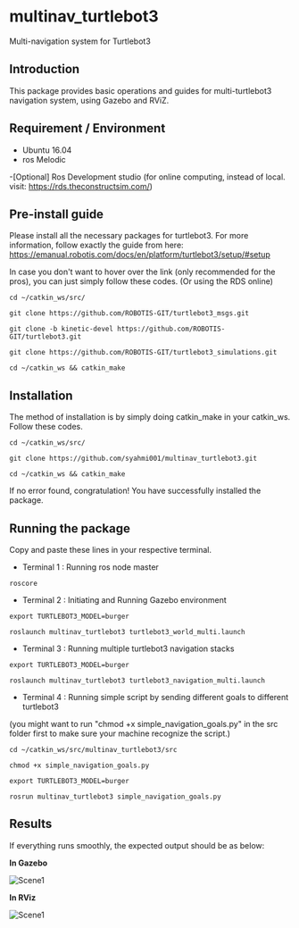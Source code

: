 # multinav_turtlebot3

 Multi-navigation system for Turtlebot3
 
## Introduction

This package provides basic operations and guides for multi-turtlebot3 navigation system, using Gazebo and RViZ.

## Requirement / Environment

- Ubuntu 16.04
- ros Melodic

-[Optional] Ros Development studio (for online computing, instead of local. visit: https://rds.theconstructsim.com/)

## Pre-install guide

Please install all the necessary packages for turtlebot3. 
For more information, follow exactly the guide from here: https://emanual.robotis.com/docs/en/platform/turtlebot3/setup/#setup

In case you don't want to hover over the link (only recommended for the pros), you can just simply follow these codes.
(Or using the RDS online)

`cd ~/catkin_ws/src/`

`git clone https://github.com/ROBOTIS-GIT/turtlebot3_msgs.git`

`git clone -b kinetic-devel https://github.com/ROBOTIS-GIT/turtlebot3.git`

`git clone https://github.com/ROBOTIS-GIT/turtlebot3_simulations.git`

`cd ~/catkin_ws && catkin_make`


## Installation

The method of installation is by simply doing catkin_make in your catkin_ws. Follow these codes.


`cd ~/catkin_ws/src/`

`git clone https://github.com/syahmi001/multinav_turtlebot3.git`

`cd ~/catkin_ws && catkin_make`

If no error found, congratulation! You have successfully installed the package.

## Running the package

Copy and paste these lines in your respective terminal.



- Terminal 1 : Running ros node master

`roscore`



- Terminal 2 : Initiating and Running Gazebo environment

`export TURTLEBOT3_MODEL=burger`

`roslaunch multinav_turtlebot3 turtlebot3_world_multi.launch`



- Terminal 3 : Running multiple turtlebot3 navigation stacks

`export TURTLEBOT3_MODEL=burger`

`roslaunch multinav_turtlebot3 turtlebot3_navigation_multi.launch`



- Terminal 4 : Running simple script by sending different goals to different turtlebot3

(you might want to run "chmod +x simple_navigation_goals.py" in the src folder first to make sure your machine recognize the script.)

`cd ~/catkin_ws/src/multinav_turtlebot3/src`

`chmod +x simple_navigation_goals.py`

`export TURTLEBOT3_MODEL=burger`

`rosrun multinav_turtlebot3 simple_navigation_goals.py`


## Results

If everything runs smoothly, the expected output should be as below:


**In Gazebo**



![Scene1](../master/media/tt1.gif)




**In RViz**


![Scene1](../master/media/tt2.gif)

